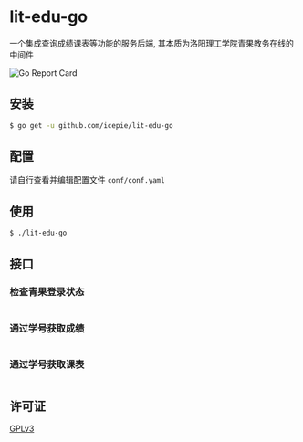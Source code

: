 # lit-edu-go
 
一个集成查询成绩课表等功能的服务后端, 其本质为洛阳理工学院青果教务在线的中间件

 ![Go Report Card](https://goreportcard.com/badge/github.com/icepie/lit-edu-go)

## 安装

```bash
$ go get -u github.com/icepie/lit-edu-go
```

## 配置

请自行查看并编辑配置文件 `conf/conf.yaml`

## 使用

```bash
$ ./lit-edu-go
```

## 接口

### 检查青果登录状态

```

```

### 通过学号获取成绩

```

```

### 通过学号获取课表

```

```

## 许可证

[GPLv3](https://github.com/icepie/lit-edu-go/blob/main/LICENSE)

